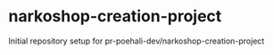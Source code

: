 # narkoshop-creation-project

Initial repository setup for pr-poehali-dev/narkoshop-creation-project